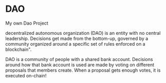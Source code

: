 # DAO

My own Dao Project 

decentralized autonomous organization (DAO) is an entity with no central leadership. Decisions get made from the bottom-up, governed by a community organized around a specific set of rules enforced on a blockchain".

DAO is a community of people with a shared bank account. Decisions around how that bank account is used are made by voting on different proposals that members create. When a proposal gets enough votes, it is executed on-chain!
